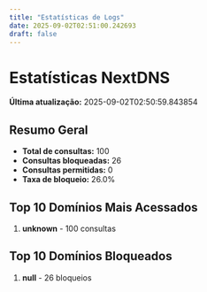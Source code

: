 ```yaml
---
title: "Estatísticas de Logs"
date: 2025-09-02T02:51:00.242693
draft: false
---
```

# Estatísticas NextDNS
**Última atualização:** 2025-09-02T02:50:59.843854
## Resumo Geral
- **Total de consultas:** 100
- **Consultas bloqueadas:** 26
- **Consultas permitidas:** 0
- **Taxa de bloqueio:** 26.0%
## Top 10 Domínios Mais Acessados
1. **unknown** - 100 consultas

## Top 10 Domínios Bloqueados

1. **null** - 26 bloqueios
